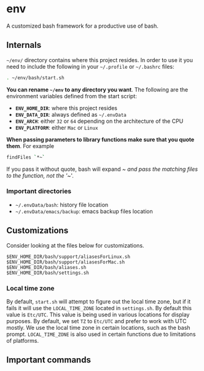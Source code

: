 # env
A customized bash framework for a productive use of bash.

## Internals
`~/env/` directory contains where this project resides. In order to use it
you need to include the following in your `~/.profile` or `~/.bashrc` files:

```bash
. ~/env/bash/start.sh
```

**You can rename `~/env` to any directory you want**. The following are the environment
variables defined from the start script:

* **`ENV_HOME_DIR`**: where this project resides
* **`ENV_DATA_DIR`**: always defined as `~/.envData`
* **`ENV_ARCH`**: either `32` or `64` depending on the architecture of the CPU
* **`ENV_PLATFORM`**: either `Mac` or `Linux`

**When passing parameters to library functions make sure that you quote them**. For example
```bash
findFiles `*~`
```
If you pass it without quote, bash will expand *~ and pass the matching files to the function, not the
'*~'.

### Important directories
* `~/.envData/bash`: history file location
* `~/.envData/emacs/backup`: emacs backup files location

## Customizations
Consider looking at the files below for customizations.
```
$ENV_HOME_DIR/bash/support/aliasesForLinux.sh
$ENV_HOME_DIR/bash/support/aliasesForMac.sh
$ENV_HOME_DIR/bash/aliases.sh
$ENV_HOME_DIR/bash/settings.sh
```

### Local time zone
By default, `start.sh` will attempt to figure out the local time zone, but if it fails
it will use the `LOCAL_TIME_ZONE` located in `settings.sh`. By default this value is `Etc/UTC`.
This value is being used in various locations for display purposes. By default, we set `TZ` to
`Etc/UTC` and prefer to work with UTC mostly. We use the local time zone in certain locations,
such as the bash prompt. `LOCAL_TIME_ZONE` is also used in certain functions due to limitations
of platforms. 

## Important commands

### 


